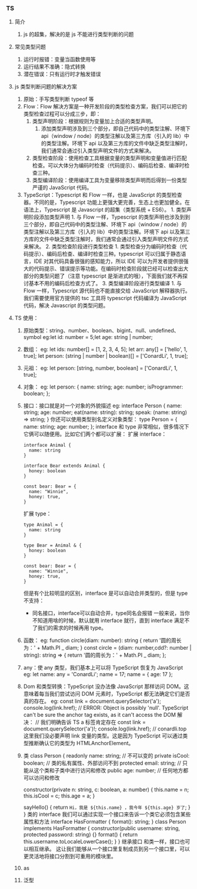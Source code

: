 ### TS

1.  简介

    1. js 的超集，解决的是 js 不能进行类型判断的问题

2.  常见类型问题

    1. 运行时报错：变量当函数使用等
    2. 运行结果不准确：隐式转换
    3. 潜在错误：只有运行时才触发错误

3.  js 类型判断问题的解决方案

    1. 原始：手写类型判断 typeof 等
    2. Flow：Flow 解决方案是一种开发阶段的类型检查方案，我们可以把它的类型检查过程可以分成三步，即：
       1. 类型声明阶段：根据规则为变量加上合适的类型声明。
          1. 添加类型声明涉及到三个部分，即自己代码中的类型注解、环境下 api（window / node）的类型注解以及第三方库（引入的 lib）中的类型注解。环境下 api 以及第三方库的文件中缺乏类型注解时，我们通常会通过引入类型声明文件的方式来解决。
       2. 类型检查阶段：使用检查工具根据变量的类型声明和变量值进行匹配检查。可以大体分为编码时检查（代码提示）、编码后检查、编译时检查三种。
       3. 类型编译阶段：使用编译工具为变量移除类型声明而后得到一份类型严谨的 JavaScript 代码。
    3. TypeScript：Typescript 和 Flow 一样，也是 JavaScript 的类型检查器。不同的是，Typescript 功能上更强大更完善，生态上也更加健全。在语法上，Typescript 是 Javascript 的超集（类型系统 + ES6）。 1. 类型声明阶段添加类型声明 1. 与 Flow 一样，Typescript 的类型声明也涉及到到三个部分，即自己代码中的类型注解、环境下 api（window / node）的类型注解以及第三方库（引入的 lib）中的类型注解。环境下 api 以及第三方库的文件中缺乏类型注解时，我们通常会通过引入类型声明文件的方式来解决。 2. 类型检查阶段进行类型检查 1. 类型检查分为编码时检查（代码提示）、编码后检查、编译时检查三种。typescript 可以归属于静态语言，IDE 对其代码具备很强的感知能力，所以 IDE 可以为开发者提供很强大的代码提示、错误提示等功能。在编码时检查阶段就已经可以检查出大部分的类型问题了（注意 typescript 是渐进式的哦），下面我们就不再探讨基本不用的编码后检查方式了。 3. 类型编译阶段进行类型编译 1. 与 Flow 一样，Typescript 源代码也不能直接交给 JavaScript 解释器执行。我们需要使用官方提供的 tsc 工具将 typescript 代码编译为 JavaScript 代码，解决 Javascript 的类型问题。
    <!-- https://mp.weixin.qq.com/s/H0Mv3dap5IkS7OIpGIrfuA -->

4.  TS 使用：

    1.  原始类型：string、number、boolean、bigint、null、undefined、symbol
        eg:let id: number = 5;let age: string | number;
    2.  数组：
        eg: let ids: number[] = [1, 2, 3, 4, 5];
        let arr: any[] = ['hello', 1, true];
        let person: (string | number | boolean)[] = ['ConardLi', 1, true];
    3.  元祖：
        eg: let person: [string, number, boolean] = ['ConardLi', 1, true];
    4.  对象：
        eg: 
            let person: {
              name: string;
              age: number;
              isProgrammer: boolean;
            };
    5.  接口：接口就是对一个对象的外貌描述
        eg: 
            interface Person {
              name: string;
              age: number;
              eat(name: string): string;
              speak: (name: string) => string;
            }
        你还可以使用类型别名定义对象类型：
            type Person = {
              name: string;
              age: number;
            };
        interface 和 type 非常相似，很多情况下它俩可以随便用。比如它们两个都可以扩展：
        扩展 interface：

            interface Animal {
              name: string
            }

            interface Bear extends Animal {
              honey: boolean
            }

            const bear: Bear = {
              name: "Winnie",
              honey: true,
            }

        扩展 type：

            type Animal = {
              name: string
            }

            type Bear = Animal & {
              honey: boolean
            }

            const bear: Bear = {
              name: "Winnie",
              honey: true,
            }
        但是有个比较明显的区别，interface 是可以自动合并类型的，但是 type 不支持：
        * 同名接口，interface可以自动合并，type同名会报错
        一般来说，当你不知道用啥的时候，默认就用 interface 就行，直到 interface 满足不了我们的需求的时候再用 type。
    6.  函数：
        eg: function circle(diam: number): string {
        return '圆的周长为：' + Math.PI _ diam;
        }
        const circle = (diam: number,cdd?: number | string): string => {
        return '圆的周长为：' + Math.PI _ diam;
        };
    7.  any：使 any 类型，我们基本上可以将 TypeScript 恢复为 JavaScript
        eg: let name: any = 'ConardLi';
        name = 17;
        name = { age: 17 };
    8.  Dom 和类型转换：TypeScript 没办法像 JavaScript 那样访问 DOM。这意味着每当我们尝试访问 DOM 元素时，TypeScript 都无法确定它们是否真的存在。
        eg:
          const link = document.querySelector('a');
          console.log(link.href); // ERROR: Object is possibly 'null'. TypeScript can't be sure the anchor tag exists, as it can't access the DOM
        解决：
          // 我们明确告诉 TS a 标签肯定存在
          const link = document.querySelector('a')!;
          console.log(link.href); // conardli.top
        这里我们没必要声明 link 变量的类型。这是因为 TypeScript 可以通过类型推断确认它的类型为 HTMLAnchorElement。
    9.  类
        class Person {
          readonly name: string; // 不可以变的
          private isCool: boolean; // 类的私有属性、外部访问不到
          protected email: string; // 只能从这个类和子类中进行访问和修改
          public age: number; // 任何地方都可以访问和修改

          constructor(private n: string, c: boolean, a: number) {
            this.name = n;
            this.isCool = c;
            this.age = a;
          }

          sayHello() {
            return `Hi，我是 ${this.name} ，我今年 ${this.age} 岁了`;
          }
        }
        类的 interface 我们可以通过实现一个接口来告诉一个类它必须包含某些属性和方法
          interface HasFormatter {
              format(): string;
          }
          class Person implements HasFormatter {
              constructor(public username: string, protected password: string) {}
              format() {
                return this.username.toLocaleLowerCase();
              }
          }
        继承接口
          和类一样，接口也可以相互继承。 这让我们能够从一个接口里复制成员到另一个接口里，可以更灵活地将接口分割到可重用的模块里。
    10. as

    11. 泛型
